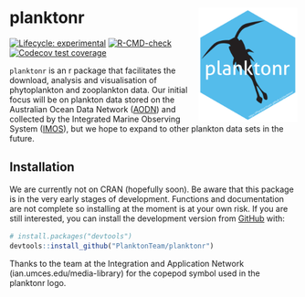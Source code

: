 
<!-- README.md is generated from README.Rmd. Please edit that file -->

# planktonr <a href='https://github.com/PlanktonTeam/planktonr'><img src='man/figures/planktonr.png' style="float:right; height:200px;"></a>

<!-- badges: start -->

[![Lifecycle:
experimental](https://img.shields.io/badge/lifecycle-experimental-orange.svg)](https://lifecycle.r-lib.org/articles/stages.html#experimental)
[![R-CMD-check](https://github.com/PlanktonTeam/planktonr/actions/workflows/R-CMD-check.yaml/badge.svg)](https://github.com/PlanktonTeam/planktonr/actions/workflows/R-CMD-check.yaml)
[![Codecov test
coverage](https://codecov.io/gh/PlanktonTeam/planktonr/branch/master/graph/badge.svg)](https://app.codecov.io/gh/PlanktonTeam/planktonr?branch=master)
<!-- badges: end -->

`planktonr` is an r package that facilitates the download, analysis and
visualisation of phytoplankton and zooplankton data. Our initial focus
will be on plankton data stored on the Australian Ocean Data Network
([AODN](https://portal.aodn.org.au)) and collected by the Integrated
Marine Observing System ([IMOS](www.imos.org.au)), but we hope to expand
to other plankton data sets in the future.

## Installation

We are currently not on CRAN (hopefully soon). Be aware that this
package is in the very early stages of development. Functions and
documentation are not complete so installing at the moment is at your
own risk. If you are still interested, you can install the development
version from [GitHub](https://github.com/) with:

``` r
# install.packages("devtools")
devtools::install_github("PlanktonTeam/planktonr")
```

Thanks to the team at the Integration and Application Network
(ian.umces.edu/media-library) for the copepod symbol used in the
planktonr logo.
